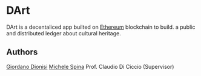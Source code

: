 # DArt
DArt is a decentaliced app builted on [Ethereum](https://ethereum.org/en/) blockchain to build. a public and distributed ledger about cultural heritage.

## Authors
[Giordano Dionisi](https://github.com/Giordano99)
[Michele Spina](https://github.com/MichaelPlug)
Prof. Claudio Di Ciccio (Supervisor)

